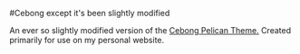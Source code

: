 #Cebong except it's been slightly modified

An ever so slightly modified version of the [Cebong Pelican Theme.](https://github.com/getpelican-themes/cebong) Created primarily for use on my personal website. 

